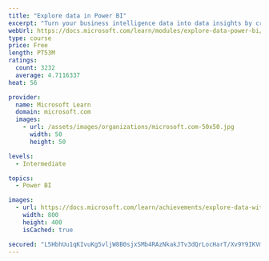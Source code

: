 ```yaml
---
title: "Explore data in Power BI"
excerpt: "Turn your business intelligence data into data insights by creating and configuring Power BI dashboards."
webUrl: https://docs.microsoft.com/learn/modules/explore-data-power-bi/
type: course
price: Free
length: PT53M
ratings:
  count: 3232
  average: 4.7116337
heat: 56

provider:
  name: Microsoft Learn
  domain: microsoft.com
  images:
    - url: /assets/images/organizations/microsoft.com-50x50.jpg
      width: 50
      height: 50

levels:
  - Intermediate

topics:
  - Power BI

images:
  - url: https://docs.microsoft.com/learn/achievements/explore-data-with-power-bi-desktop-social.png
    width: 800
    height: 400
    isCached: true

secured: "L5HbhUu1qKIvuKg5vljW8B0sjxSMb4RAzNkakJTv3dQrLocHarT/Xv9Y9IKVmEe6X8w/vW/NJ4qeyM6joUGeb+MVxoo7aqTYh1n4ErEctxN1MFqaWfuPJZ4vSkOa/jjVtol7K4kW/RGdY95WPtcNf1fun738YoJPSDXqey3+lmCnVq1z0t4rY2habGsU7BFWZGoYT3t1hxp9fMc+BoBhR+4CklVMAcIeHICsj1i6s1onSEMk16iHCVA5VKzjpap+S+Qr9PvEy513xqMZ37Y3Q8flA1Mr7Md1ps+2FQdOjZz4uNes1a5qc8dNzsPJzcW2YHbl93kzILF9P1LXYltZWN1mVDAsbxQilOvrtVBBc5ltqVioKzWlmWxiCOpJgDSdLlWShuiMfWiHWjPJOgjSebv9k+5ZFmxvE1QMjPU88X0=;sKE/WnvQUaCK09aopz2dxA=="
---
```


